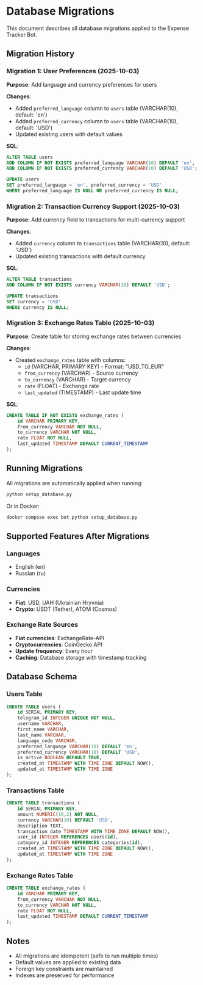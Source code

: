 # Database Migrations

This document describes all database migrations applied to the Expense Tracker Bot.

## Migration History

### Migration 1: User Preferences (2025-10-03)
**Purpose**: Add language and currency preferences for users

**Changes**:
- Added `preferred_language` column to `users` table (VARCHAR(10), default: 'en')
- Added `preferred_currency` column to `users` table (VARCHAR(10), default: 'USD')
- Updated existing users with default values

**SQL**:
```sql
ALTER TABLE users 
ADD COLUMN IF NOT EXISTS preferred_language VARCHAR(10) DEFAULT 'en',
ADD COLUMN IF NOT EXISTS preferred_currency VARCHAR(10) DEFAULT 'USD';

UPDATE users 
SET preferred_language = 'en', preferred_currency = 'USD' 
WHERE preferred_language IS NULL OR preferred_currency IS NULL;
```

### Migration 2: Transaction Currency Support (2025-10-03)
**Purpose**: Add currency field to transactions for multi-currency support

**Changes**:
- Added `currency` column to `transactions` table (VARCHAR(10), default: 'USD')
- Updated existing transactions with default currency

**SQL**:
```sql
ALTER TABLE transactions 
ADD COLUMN IF NOT EXISTS currency VARCHAR(10) DEFAULT 'USD';

UPDATE transactions 
SET currency = 'USD' 
WHERE currency IS NULL;
```

### Migration 3: Exchange Rates Table (2025-10-03)
**Purpose**: Create table for storing exchange rates between currencies

**Changes**:
- Created `exchange_rates` table with columns:
  - `id` (VARCHAR, PRIMARY KEY) - Format: "USD_TO_EUR"
  - `from_currency` (VARCHAR) - Source currency
  - `to_currency` (VARCHAR) - Target currency
  - `rate` (FLOAT) - Exchange rate
  - `last_updated` (TIMESTAMP) - Last update time

**SQL**:
```sql
CREATE TABLE IF NOT EXISTS exchange_rates (
    id VARCHAR PRIMARY KEY,
    from_currency VARCHAR NOT NULL,
    to_currency VARCHAR NOT NULL,
    rate FLOAT NOT NULL,
    last_updated TIMESTAMP DEFAULT CURRENT_TIMESTAMP
);
```

## Running Migrations

All migrations are automatically applied when running:

```bash
python setup_database.py
```

Or in Docker:

```bash
docker compose exec bot python setup_database.py
```

## Supported Features After Migrations

### Languages
- English (en)
- Russian (ru)

### Currencies
- **Fiat**: USD, UAH (Ukrainian Hryvnia)
- **Crypto**: USDT (Tether), ATOM (Cosmos)

### Exchange Rate Sources
- **Fiat currencies**: ExchangeRate-API
- **Cryptocurrencies**: CoinGecko API
- **Update frequency**: Every hour
- **Caching**: Database storage with timestamp tracking

## Database Schema

### Users Table
```sql
CREATE TABLE users (
    id SERIAL PRIMARY KEY,
    telegram_id INTEGER UNIQUE NOT NULL,
    username VARCHAR,
    first_name VARCHAR,
    last_name VARCHAR,
    language_code VARCHAR,
    preferred_language VARCHAR(10) DEFAULT 'en',
    preferred_currency VARCHAR(10) DEFAULT 'USD',
    is_active BOOLEAN DEFAULT TRUE,
    created_at TIMESTAMP WITH TIME ZONE DEFAULT NOW(),
    updated_at TIMESTAMP WITH TIME ZONE
);
```

### Transactions Table
```sql
CREATE TABLE transactions (
    id SERIAL PRIMARY KEY,
    amount NUMERIC(10,2) NOT NULL,
    currency VARCHAR(10) DEFAULT 'USD',
    description TEXT,
    transaction_date TIMESTAMP WITH TIME ZONE DEFAULT NOW(),
    user_id INTEGER REFERENCES users(id),
    category_id INTEGER REFERENCES categories(id),
    created_at TIMESTAMP WITH TIME ZONE DEFAULT NOW(),
    updated_at TIMESTAMP WITH TIME ZONE
);
```

### Exchange Rates Table
```sql
CREATE TABLE exchange_rates (
    id VARCHAR PRIMARY KEY,
    from_currency VARCHAR NOT NULL,
    to_currency VARCHAR NOT NULL,
    rate FLOAT NOT NULL,
    last_updated TIMESTAMP DEFAULT CURRENT_TIMESTAMP
);
```

## Notes

- All migrations are idempotent (safe to run multiple times)
- Default values are applied to existing data
- Foreign key constraints are maintained
- Indexes are preserved for performance
